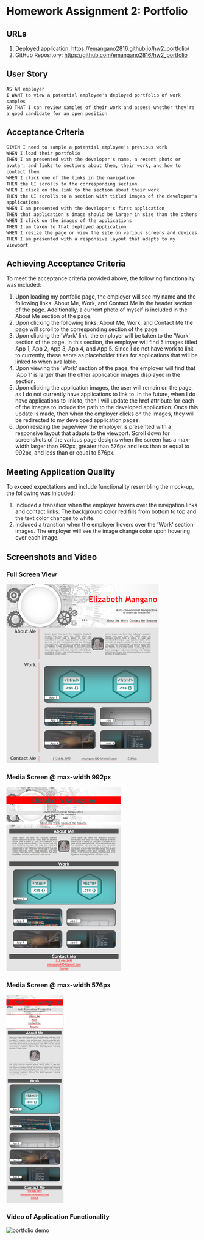 # Homework Assignment 2: Portfolio

## URLs
1. Deployed application: https://emangano2816.github.io/hw2_portfolio/
2. GitHub Repository: https://github.com/emangano2816/hw2_portfolio

## User Story
```
AS AN employer
I WANT to view a potential employee's deployed portfolio of work samples
SO THAT I can review samples of their work and assess whether they're a good candidate for an open position

```
## Acceptance Criteria
```
GIVEN I need to sample a potential employee's previous work
WHEN I load their portfolio
THEN I am presented with the developer's name, a recent photo or avatar, and links to sections about them, their work, and how to contact them
WHEN I click one of the links in the navigation
THEN the UI scrolls to the corresponding section
WHEN I click on the link to the section about their work
THEN the UI scrolls to a section with titled images of the developer's applications
WHEN I am presented with the developer's first application
THEN that application's image should be larger in size than the others
WHEN I click on the images of the applications
THEN I am taken to that deployed application
WHEN I resize the page or view the site on various screens and devices
THEN I am presented with a responsive layout that adapts to my viewport

```
## Achieving Acceptance Criteria

To meet the acceptance criteria provided above, the following functionality was included:

1. Upon loading my portfolio page, the employer will see my name and the following links: About Me, Work, and Contact Me in the header section of the page.  Additionally, a current photo of myself is included in the About Me section of the page.
2. Upon clicking the following links: About Me, Work, and Contact Me the page will scroll to the corresponding section of the page.
3. Upon clicking the 'Work' link, the employer will be taken to the 'Work' section of the page.  In this section, the employer will find 5 images titled App 1, App 2, App 3, App 4, and App 5.  Since I do not have work to link to currently, these serve as placeholder titles for applications that will be linked to when available.
4. Upon viewing the 'Work' section of the page, the employer will find that 'App 1' is larger than the other application images displayed in the section.
5. Upon clicking the application images, the user will remain on the page, as I do not currently have applications to link to.  In the future, when I do have applications to link to, then I will update the href attribute for each of the images to include the path to the developed application.  Once this update is made, then when the employer clicks on the images, they will be redirected to my developed application pages.
6. Upon resizing the page/view the employer is presented with a responsive layout that adapts to the viewport.  Scroll down for screenshots of the various page designs when the screen has a max-width larger than 992px, greater than 576px and less than or equal to 992px, and less than or equal to 576px.

## Meeting Application Quality

To exceed expectations and include functionality resembling the mock-up, the following was inlcuded:

1. Included a transition when the employer hovers over the navigation links and contact links.  The background color red fills from bottom to top and the text color changes to white.
2. Included a transtion when the employer hovers over the 'Work' section images.  The employer will see the image change color upon hovering over each image.

## Screenshots and Video
### Full Screen View
![screenshot](/assets/images/Portfolio_Full_Size_View_resize.png)

### Media Screen @ max-width 992px
![screenshot](/assets/images/Portfolio_MediaView_at_992px_resize.png)

### Media Screen @ max-width 576px
![screenshot](/assets/images/Portfolio_MediaView_at_576px_resize.png)

### Video of Application Functionality
![portfolio demo](/assets/images/video/)
